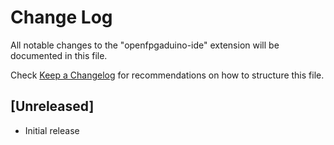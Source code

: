 # Change Log
All notable changes to the "openfpgaduino-ide" extension will be documented in this file.

Check [Keep a Changelog](http://keepachangelog.com/) for recommendations on how to structure this file.

## [Unreleased]
- Initial release